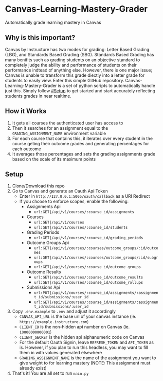 # Canvas-Learning-Mastery-Grader
 
Automatically grade learning mastery in Canvas

## Why is this important?

Canvas by Instructure has two modes for grading: Letter Based Grading (LBG), and Standards Based Grading (SBG). Standards Based Grading has many benifits such as grading students on an objective standard to completely judge the ability and performance of students on their performance indtead of anything else. However, there is one major issue; Canvas is unable to transform this grade diectly into a letter grade for students to easily view. Enter this simple GitHub repository. Canvas-Learning-Mastery-Grader is a set of python scripts to automatically handle just this. Simply follow [#Setup](#setup) to get started and start accurately reflecting students grades in near realtime. 


## How it Works

1. It gets all courses the authenticated user has access to
2. Then it searches for an assignment equal to the `GRADING_ASSIGNMENT_NAME` environment variable
3. For each course that contains this, it iterates over every student in the course geting their outcome grades and generating percentages for each outcome
4. It averages those percentages and sets the grading assignments grade based on the scale of its maximum points

## Setup
1. Clone/Download this repo
2. Go to Canvas and generate an Oauth Api Token
   - Enter in `http://127.0.0.1:5005/oauth/callback` as a URI Redirect
   - If you choose to enforce scopes, enable the following:
     - Assignments Api
       - `url:GET|/api/v1/courses/:course_id/assignments`
     - Courses
       - `url:GET|/api/v1/courses`
       - `url:GET|/api/v1/courses/:course_id/students`
     - Grading Periods
       - `url:GET|/api/v1/courses/:course_id/grading_periods`
     - Outcome Groups Api
       - `url:GET|/api/v1/courses/:courses/outcome_groups/:id/outcomes`
       - `url:GET|/api/v1/courses/:courses/outcome_groups/:id/subgroups`
       - `url:GET|/api/v1/courses/:course_id/outcome_groups`
     - Outcome Results
       - `url:GET|/api/v1/courses/:course_id/outcome_results`
       - `url:GET|/api/v1/courses/:course_id/outcome_rollups`
     - Submissions Api
       - `url:PUT|/api/v1/courses/:course_id/assignments/:assignment_id/submissions/:user_id`
       - `url:GET|/api/v1/courses/:course_id/assignments/:assignment_id/submissions/:user_id`
4. Copy `.env.example` to `.env` and adjust it accordingly
   - `CANVAS_API_URL` is the base url of your canvas instance (ie. `https://example.instructure.com`)
   - `CLIENT_ID` is the non-hidden api number on Canvas (ie. `10000000000001`)
   - `CLIENT_SECRET` is the hidden api alphanumeric code on Canvas
   - For the default Oauth Signin, leave `REFRESH_TOKEN` and `API_TOKEN` as is. However, if you plan to run this headless, you may want to fill them in with values generated elsewhere
   - `GRADING_ASSIGNMENT_NAME` is the name of the assignment you want to give weight to for learning mastery (NOTE: This assignment must already exist)
5. That's it! You are all set to run `main.py`
